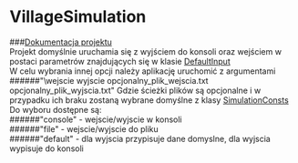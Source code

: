 # VillageSimulation
###[Dokumentacja projektu](VillageSimulationDocs.pdf)<br>
Projekt domyślnie uruchamia się z wyjściem do konsoli oraz wejściem w postaci parametrów znajdujących się w klasie [DefaultInput](src/main/java/Simulation/Input/DefaultInput.java)  <br>
W celu wybrania innej opcji należy aplikację uruchomić z argumentami<br> 
######"\wejscie wyjscie opcjonalny_plik_wejscia.txt opcjonalny_plik_wyjscia.txt"
Gdzie ścieżki plików są opcjonalne i w przypadku ich braku zostaną wybrane domyślne z klasy [SimulationConsts](src/main/java/Simulation/App/SimulationConsts.java)
<br>
Do wyboru dostępne są:<br>
######"console" - wejscie/wyjscie w konsoli <br>
######"file" - wejscie/wyjscie do pliku <br>
######"default" - dla wyjscia przypisuje dane domyslne, dla wyjscia wypisuje do konsoli
